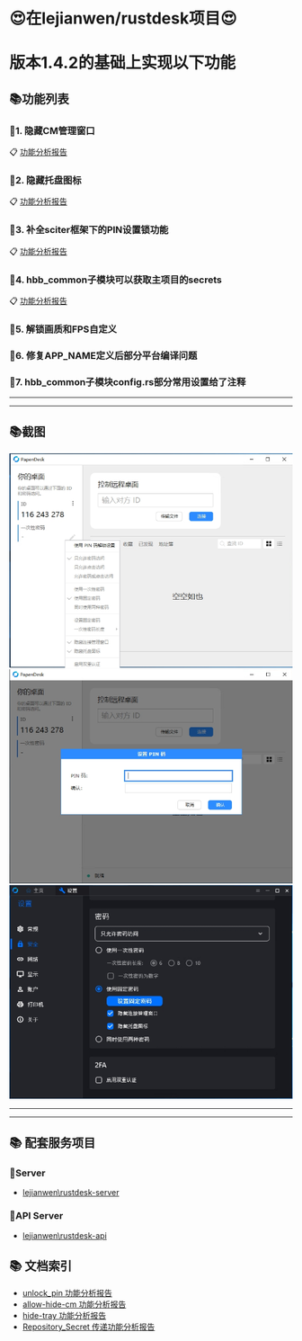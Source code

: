 # 😍在lejianwen/rustdesk项目😍
# 版本1.4.2的基础上实现以下功能

## 📚功能列表

### 🎯1. 隐藏CM管理窗口
📋 [功能分析报告](./allow-hide-cm功能分析报告.md)

### 🎯2. 隐藏托盘图标
📋 [功能分析报告](./hide-tray功能分析报告.md)

### 🎯3. 补全sciter框架下的PIN设置锁功能
📋 [功能分析报告](./unlock_pin功能分析报告.md)

### 🎯4. hbb_common子模块可以获取主项目的secrets
📋 [功能分析报告](./Repository_Secret传递功能分析报告.md)

### 🎯5. 解锁画质和FPS自定义

### 🎯6. 修复APP_NAME定义后部分平台编译问题

### 🎯7. hbb_common子模块config.rs部分常用设置给了注释


---
---

## 📚截图
![截图](./unlock_pin_1.jpg)
![截图](./unlock_pin_2.jpg)
![截图](./hide_cm_tray.jpg)

---
---

## 📚 配套服务项目

### 🎯Server
- [lejianwen\rustdesk-server](https://github.com/lejianwen/rustdesk-server)

### 🎯API Server
- [lejianwen\rustdesk-api](https://github.com/lejianwen/rustdesk-api)

## 📚 文档索引

- [unlock_pin 功能分析报告](./unlock_pin功能分析报告.md)
- [allow-hide-cm 功能分析报告](./allow-hide-cm功能分析报告.md)
- [hide-tray 功能分析报告](./hide-tray功能分析报告.md)
- [Repository_Secret 传递功能分析报告](./Repository_Secret传递功能分析报告.md)